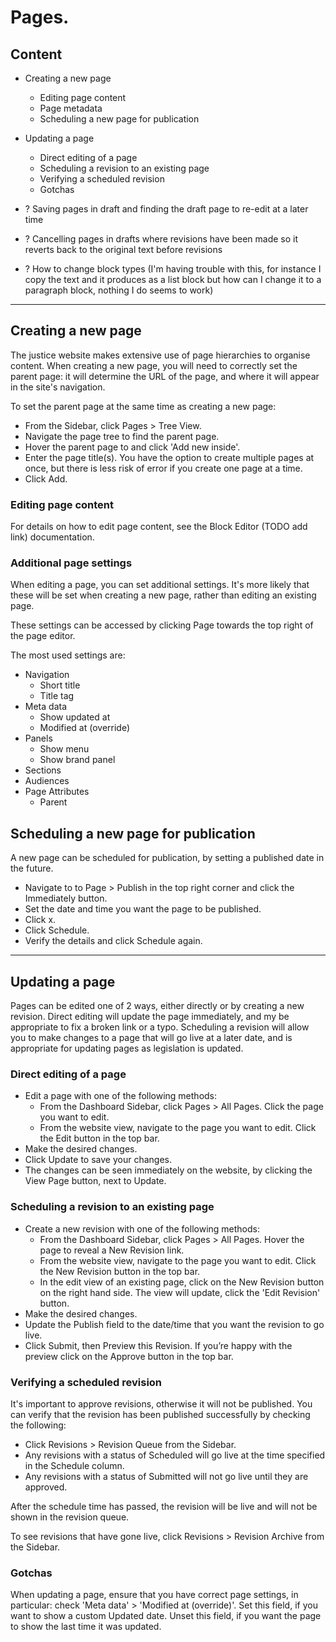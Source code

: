 # Pages.

## Content

- Creating a new page
  - Editing page content
  - Page metadata
  - Scheduling a new page for publication
- Updating a page
  - Direct editing of a page
  - Scheduling a revision to an existing page
  - Verifying a scheduled revision 
  - Gotchas

- ? Saving pages in draft and finding the draft page to re-edit at a later time
- ? Cancelling pages in drafts where revisions have been made so it reverts back to the original text before revisions
- ? How to change block types (I'm having trouble with this, for instance I copy the text and it produces as a list block but how can I change it to a paragraph block, nothing I do seems to work)

---

## Creating a new page

The justice website makes extensive use of page hierarchies to organise content. 
When creating a new page, you will need to correctly set the parent page:
it will determine the URL of the page, and where it will appear in the site's navigation.

To set the parent page at the same time as creating a new page:

- From the Sidebar, click Pages > Tree View.
- Navigate the page tree to find the parent page.
- Hover the parent page to and click 'Add new inside'.
- Enter the page title(s).
  You have the option to create multiple pages at once, but there is less risk of error if you create one page at a time.
- Click Add.

### Editing page content

For details on how to edit page content, see the Block Editor (TODO add link) documentation.

### Additional page settings

When editing a page, you can set additional settings. 
It's more likely that these will be set when creating a new page, rather than editing an existing page.

These settings can be accessed by clicking Page towards the top right of the page editor.

The most used settings are:

- Navigation
  - Short title
  - Title tag
- Meta data
  - Show updated at
  - Modified at (override)
- Panels
  - Show menu
  - Show brand panel
- Sections
- Audiences
- Page Attributes
  - Parent

## Scheduling a new page for publication

A new page can be scheduled for publication, by setting a published date in the future.

- Navigate to to Page > Publish in the top right corner and click the Immediately button.
- Set the date and time you want the page to be published.
- Click x.
- Click Schedule.
- Verify the details and click Schedule again.

---

## Updating a page

Pages can be edited one of 2 ways, either directly or by creating a new revision. 
Direct editing will update the page immediately, and my be appropriate to fix a broken link or a typo.
Scheduling a revision will allow you to make changes to a page that will go live at a later date, 
and is appropriate for updating pages as legislation is updated.

### Direct editing of a page

- Edit a page with one of the following methods:
  - From the Dashboard Sidebar, click Pages > All Pages. Click the page you want to edit.
  - From the website view, navigate to the page you want to edit. Click the Edit button in the top bar.
- Make the desired changes.
- Click Update to save your changes.
- The changes can be seen immediately on the website, by clicking the View Page button, next to Update.

### Scheduling a revision to an existing page

- Create a new revision with one of the following methods:
  - From the Dashboard Sidebar, click Pages > All Pages. Hover the page to reveal a New Revision link.
  - From the website view, navigate to the page you want to edit. Click the New Revision button in the top bar.
  - In the edit view of an existing page, click on the New Revision button on the right hand side. 
    The view will update, click the 'Edit Revision' button.
- Make the desired changes.
- Update the Publish field to the date/time that you want the revision to go live.
- Click Submit, then Preview this Revision. If you’re happy with the preview click on the Approve button in the top bar.

### Verifying a scheduled revision 

It's important to approve revisions, otherwise it will not be published. You can verify that the revision has been published successfully by checking the following:

- Click Revisions > Revision Queue from the Sidebar.
- Any revisions with a status of Scheduled will go live at the time specified in the Schedule column.
- Any revisions with a status of Submitted will not go live until they are approved.

After the schedule time has passed, the revision will be live and will not be shown in the revision queue.

To see revisions that have gone live, click Revisions > Revision Archive from the Sidebar.

### Gotchas

When updating a page, ensure that you have correct page settings, in particular: check 'Meta data' > 'Modified at (override)'.
Set this field, if you want to show a custom Updated date. Unset this field, if you want the page to show the last time it was updated.